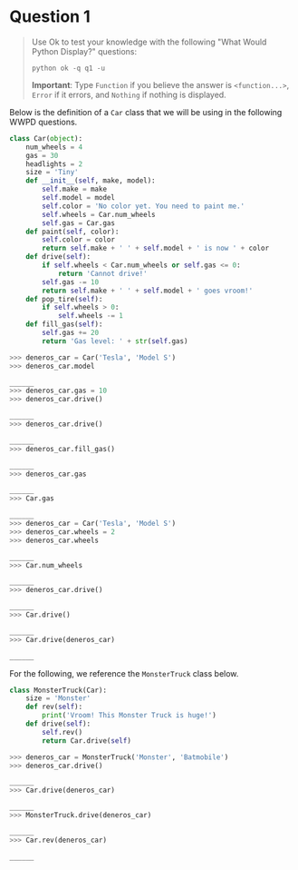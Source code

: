 # Question 1

> Use Ok to test your knowledge with the following "What Would Python Display?" questions:
>
> ```shell
> python ok -q q1 -u
> ```
>
> **Important**: Type `Function` if you believe the answer is `<function...>`, `Error` if it errors, and `Nothing` if nothing is displayed.

Below is the definition of a `Car` class that we will be using in the following WWPD questions.

```python
class Car(object):
    num_wheels = 4
    gas = 30
    headlights = 2
    size = 'Tiny'
    def __init__(self, make, model):
        self.make = make
        self.model = model
        self.color = 'No color yet. You need to paint me.'
        self.wheels = Car.num_wheels
        self.gas = Car.gas
    def paint(self, color):
        self.color = color
        return self.make + ' ' + self.model + ' is now ' + color
    def drive(self):
        if self.wheels < Car.num_wheels or self.gas <= 0:
            return 'Cannot drive!'
        self.gas -= 10
        return self.make + ' ' + self.model + ' goes vroom!'
    def pop_tire(self):
        if self.wheels > 0:
            self.wheels -= 1
    def fill_gas(self):
        self.gas += 20
        return 'Gas level: ' + str(self.gas)
```

```python
>>> deneros_car = Car('Tesla', 'Model S')
>>> deneros_car.model

______
>>> deneros_car.gas = 10
>>> deneros_car.drive()

______
>>> deneros_car.drive()

______
>>> deneros_car.fill_gas()

______
>>> deneros_car.gas

______
>>> Car.gas

______
>>> deneros_car = Car('Tesla', 'Model S')
>>> deneros_car.wheels = 2
>>> deneros_car.wheels

______
>>> Car.num_wheels

______
>>> deneros_car.drive()

______
>>> Car.drive()

______
>>> Car.drive(deneros_car)

______
```

For the following, we reference the `MonsterTruck` class below.

```python
class MonsterTruck(Car):
    size = 'Monster'
    def rev(self):
        print('Vroom! This Monster Truck is huge!')
    def drive(self):
        self.rev()
        return Car.drive(self)
```

```python
>>> deneros_car = MonsterTruck('Monster', 'Batmobile')
>>> deneros_car.drive()

______
>>> Car.drive(deneros_car)

______
>>> MonsterTruck.drive(deneros_car)

______
>>> Car.rev(deneros_car)

______
```
